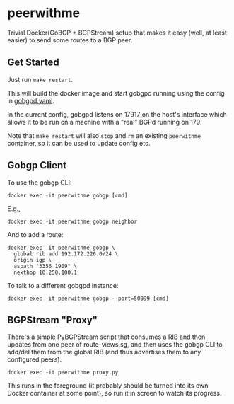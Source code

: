 # peerwithme

Trivial Docker(GoBGP + BGPStream) setup that makes it easy (well, at
least easier) to send some routes to a BGP peer.

## Get Started

Just run `make restart`.

This will build the docker image and start gobgpd running using the
config in [gobgpd.yaml](/gobgpd.yaml).

In the current config, gobgpd listens on 17917 on the host's interface
which allows it to be run on a machine with a "real" BGPd running on
179.

Note that `make restart` will also `stop` and `rm` an existing
`peerwithme` container, so it can be used to update config etc.

## Gobgp Client

To use the gobgp CLI:
```
docker exec -it peerwithme gobgp [cmd]
```

E.g.,
```
docker exec -it peerwithme gobgp neighbor
```

And to add a route:
```
docker exec -it peerwithme gobgp \
  global rib add 192.172.226.0/24 \
  origin igp \
  aspath "3356 1909" \
  nexthop 10.250.100.1
```

To talk to a different gobgpd instance:
```
docker exec -it peerwithme gobgp --port=50099 [cmd]
```

## BGPStream "Proxy"

There's a simple PyBGPStream script that consumes a RIB and then
updates from one peer of route-views.sg, and then uses the gobgp CLI
to add/del them from the global RIB (and thus advertises them to any
configured peers).

```
docker exec -it peerwithme proxy.py
```

This runs in the foreground (it probably should be turned into its own
Docker container at some point), so run it in screen to watch its
progress.
